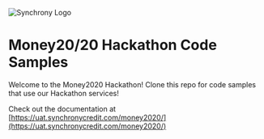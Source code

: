 ![Synchrony  Logo](https://www.synchronyfinancial.com/images/synchrony-bank-logo-dhpx.png)

# Money20/20 Hackathon Code Samples

Welcome to the Money2020 Hackathon!  Clone this repo for code samples that use our Hackathon services!

Check out the documentation at [https://uat.synchronycredit.com/money2020/](https://uat.synchronycredit.com/money2020/)
